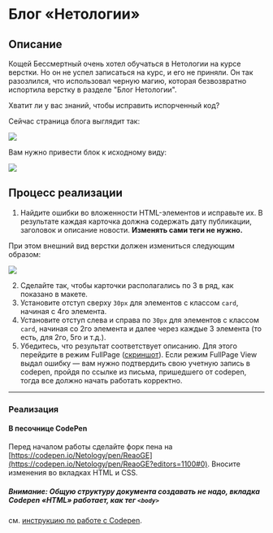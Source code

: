 # Блог «Нетологии»

## Описание

Кощей Бессмертный очень хотел обучаться в Нетологии на курсе верстки. Но он не успел записаться на курс, и его не приняли. Он так разозлился, что использовал черную магию, которая безвозвратно испортила верстку в разделе "Блог Нетологии".

Хватит ли у вас знаний, чтобы исправить испорченный код?

Сейчас страница блога выглядит так:

![](https://github.com/netology-code/pcsdev-homeworks/blob/master/pcsdev_html/sources/2-2/blog-before.jpg)

Вам нужно привести блок к исходному виду:

![](https://github.com/netology-code/pcsdev-homeworks/blob/master/pcsdev_html/sources/2-2/blog-after.jpg)

## Процесс реализации

1. Найдите ошибки во вложенности HTML-элементов и исправьте их. В результате каждая карточка должна содержать дату публикации, заголовок и описание новости. **Изменять сами теги не нужно.**

При этом внешний вид верстки должен измениться следующим образом:

![](https://github.com/netology-code/pcsdev-homeworks/blob/master/pcsdev_html/sources/2-2/blog-stage0.jpg)

2. Сделайте так, чтобы карточки располагались по 3 в ряд, как показано в макете.
3. Установите отступ сверху `30px` для элементов с классом `card`, начиная с 4го элемента.
4. Установите отступ слева и справа по `30px` для элементов с классом `card`, начиная со 2го элемента и далее через каждые 3 элемента (то есть, для 2го, 5го и т.д.).
5. Убедитесь, что результат соответствует описанию. Для этого перейдите в режим FullPage ([скриншот](/pcsdev_html/sources/screen.md)). Если режим FullPage View выдал ошибку — вам нужно подтвердить свою учетную запись в codepen, пройдя по ссылке из письма, пришедшего от codepen, тогда все должно начать работать корректно.

---

### Реализация

#### В песочнице CodePen

Перед началом работы сделайте форк пена на [https://codepen.io/Netology/pen/ReaoGE](https://codepen.io/Netology/pen/ReaoGE?editors=1100#0). Вносите изменения во вкладках HTML и CSS.

##### Внимание: Общую структуру документа создавать не надо, вкладка Codepen «HTML» работает, как тег `<body>`
см. [инструкцию по работе с Codepen](https://github.com/netology-code/guides/tree/master/codepen).
